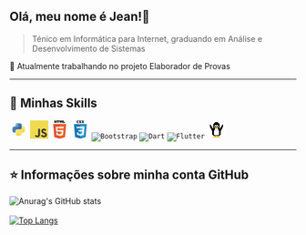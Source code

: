 ## Olá, meu nome é <strong>Jean!</strong>👋

> Ténico em Informática para Internet, graduando em Análise e Desenvolvimento de Sistemas

🔭 Atualmente trabalhando no projeto Elaborador de Provas

----

## 🚀 Minhas Skills

<code><img height="32" src="https://raw.githubusercontent.com/github/explore/80688e429a7d4ef2fca1e82350fe8e3517d3494d/topics/python/python.png" alt="Python"/></code>
<code><img height="32" src="https://raw.githubusercontent.com/github/explore/80688e429a7d4ef2fca1e82350fe8e3517d3494d/topics/javascript/javascript.png" alt="Javascript"/></code>
<code><img height="32" src="https://raw.githubusercontent.com/github/explore/80688e429a7d4ef2fca1e82350fe8e3517d3494d/topics/html/html.png" alt="HTML5"/></code>
<code><img height="32" src="https://raw.githubusercontent.com/github/explore/80688e429a7d4ef2fca1e82350fe8e3517d3494d/topics/css/css.png" alt="CSS"/></code>
<code><img height="32" src="https://upload.wikimedia.org/wikipedia/commons/thumb/b/b2/Bootstrap_logo.svg/2560px-Bootstrap_logo.svg.png" alt="Bootstrap"/></code>
<code><img height="32" src="https://upload.wikimedia.org/wikipedia/commons/c/c6/Dart_logo.png" alt="Dart"/></code>
<code><img height="32" src="https://storage.googleapis.com/cms-storage-bucket/0dbfcc7a59cd1cf16282.png" alt="Flutter"/></code>
<code><img height="32" src="https://raw.githubusercontent.com/MaruanBO/MaruanBO/master/assets/linux.gif" alt="Linux"/></code>



---


## ⭐ Informações sobre minha conta GitHub
![Anurag's GitHub stats](https://github-readme-stats.vercel.app/api?username=JeanCarlos899&show_icons=true&theme=dracula)
<br><br>
[![Top Langs](https://github-readme-stats.vercel.app/api/top-langs/?username=JeanCarlos899&layout=compact&theme=dracula)](https://github.com/anuraghazra/github-readme-stats)
